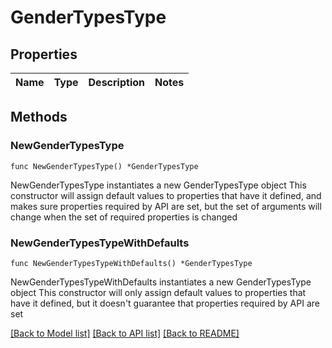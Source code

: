 # GenderTypesType

## Properties

Name | Type | Description | Notes
------------ | ------------- | ------------- | -------------

## Methods

### NewGenderTypesType

`func NewGenderTypesType() *GenderTypesType`

NewGenderTypesType instantiates a new GenderTypesType object
This constructor will assign default values to properties that have it defined,
and makes sure properties required by API are set, but the set of arguments
will change when the set of required properties is changed

### NewGenderTypesTypeWithDefaults

`func NewGenderTypesTypeWithDefaults() *GenderTypesType`

NewGenderTypesTypeWithDefaults instantiates a new GenderTypesType object
This constructor will only assign default values to properties that have it defined,
but it doesn't guarantee that properties required by API are set


[[Back to Model list]](../README.md#documentation-for-models) [[Back to API list]](../README.md#documentation-for-api-endpoints) [[Back to README]](../README.md)



